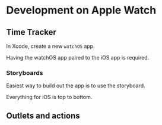 # Development on Apple Watch

## Time Tracker

In Xcode, create a new `watchOS` app.

Having the watchOS app paired to the iOS app is required.

### Storyboards

Easiest way to build out the app is to use the storyboard.

Everything for iOS is top to bottom.

## Outlets and actions

